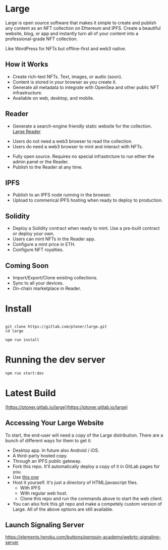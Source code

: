 
# Large
Large is open source software that makes it simple to create and publish any content as an NFT collection on Ethereum and IPFS. Create a beautiful website, blog, or app and instantly turn all of your content into a professional-grade NFT collection. 

Like WordPress for NFTs but offline-first and web3 native. 

## How it Works
* Create rich-text NFTs. Text, images, or audio (soon). 
* Content is stored in your browser as you create it.
* Generate all metadata to integrate with OpenSea and other public NFT infrastructure.
* Available on web, desktop, and mobile.

## Reader
* Generate a search-engine friendly static website for the collection. [Large Reader](https://gitlab.com/ptoner/large-reader)
 - Users do not need a web3 browser to read the collection.
 - Users do need a web3 browser to mint and interact with NFTs.

* Fully open source. Requires no special infrastrcture to run either the admin panel or the Reader.
* Publish to the Reader at any time.

## IPFS
* Publish to an IPFS node running in the browser.
* Upload to commerical IPFS hosting when ready to deploy to production. 

## Solidity
* Deploy a Solidity contract when ready to mint. Use a pre-built contract or deploy your own. 
* Users can mint NFTs in the Reader app.
* Configure a mint price in ETH.
* Configure NFT royalties.

## Coming Soon
* Import/Export/Clone existing collections.
* Sync to all your devices.
* On-chain marketplace in Reader.


# Install
```console

git clone https://gitlab.com/ptoner/large.git
cd large

npm run install

```


# Running the dev server
```console
npm run start:dev
```

# Latest Build
[https://ptoner.gitlab.io/large](https://ptoner.gitlab.io/large)


## Accessing Your Large Website

To start, the end-user will need a copy of the Large distribution. There are a bunch of different ways for them to get it. 

* Desktop app. In future also Android / iOS.
* A third-party hosted copy.
* Through an IPFS public gateway.
* Fork this repo. It'll automatically deploy a copy of it in GitLab pages for you. 
* Use [this one](https://ptoner.gitlab.io/large)
* Host it yourself. It's just a directory of HTML/javascript files. 
    * With IPFS
    * With regular web host.
    * Clone this repo and run the commands above to start the web client. 
* You can also fork this git repo and make a competely custom version of Large. All of the above options are still available. 


## Launch Signaling Server
https://elements.heroku.com/buttons/penguin-academy/webrtc-signaling-server
